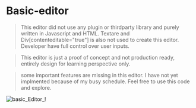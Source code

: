 # Basic-editor

> This editor did not use any plugin or thirdparty library and purely written in Javascript and HTML.
> Textare and Div[contenteditable="true"] is also not used to create this editor. 
> Developer have full control over user inputs.

> This editor is just a proof of concept and not production ready, entirely design for learning perspective only.

> some important features are missing in this editor. I have not yet implmented because of my busy schedule. Feel free to use this code and explore.



![basic_Editor_!](https://user-images.githubusercontent.com/17833671/200912060-6c426a89-8a48-483b-8757-d5550921fbee.gif)
